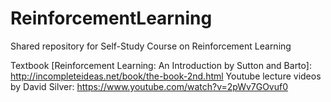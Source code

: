 # ReinforcementLearning
Shared repository for Self-Study Course on Reinforcement Learning

Textbook [Reinforcement Learning: An Introduction by Sutton and Barto]: http://incompleteideas.net/book/the-book-2nd.html
Youtube lecture videos by David Silver: https://www.youtube.com/watch?v=2pWv7GOvuf0


